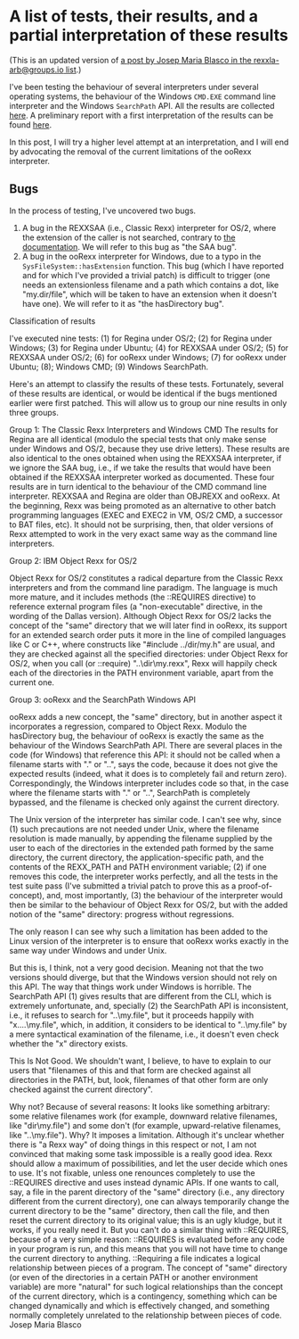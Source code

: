 # A list of tests, their results, and a partial interpretation of these results

(This is an updated version of [a post by Josep Maria Blasco in the rexxla-arb@groups.io list](https://groups.io/g/rexxla-arb/message/51).)

I've been testing the behaviour of several interpreters under several operating systems, 
the behaviour of the Windows ```CMD.EXE``` command line interpreter and the Windows ```SearchPath``` API. 
All the results are collected [here](./tests/results). 
A preliminary report with a first interpretation of the results 
can be found [here](./tests/results/OS2(REXXSAA%2COBJREXX%2CRegina)%2CWindows(ooRexx%2CRegina)%2CUbuntu(ooRexx%2CRegina).md). 

In this post, I will try a higher level attempt at an interpretation, 
and I will end by advocating the removal of the current limitations of the ooRexx interpreter.

## Bugs

In the process of testing, I've uncovered two bugs.

1. A bug in the REXXSAA (i.e., Classic Rexx) interpreter for OS/2, 
   where the extension of the caller is not searched, contrary to [the documentation](./documents/external-search-order-in-rexxsaa-for-os2.md). We will refer to this bug as "the SAA bug".
2. A bug in the ooRexx interpreter for Windows, due to a typo in the ```SysFileSystem::hasExtension``` function. 
  This bug (which I have reported and for which I've provided a trivial patch) is difficult to trigger (one needs an extensionless filename and a path which contains a dot, like "my.dir/file", which will be taken to have an extension when it doesn't have one). We will refer to it as "the hasDirectory bug".

Classification of results

I've executed nine tests: (1) for Regina under OS/2; (2) for Regina under Windows; (3) for Regina under Ubuntu; (4) for REXXSAA under OS/2; (5) for REXXSAA under OS/2; (6) for ooRexx under Windows; (7) for ooRexx under Ubuntu; (8); Windows CMD; (9) Windows SearchPath.

Here's an attempt to classify the results of these tests. Fortunately, several of these results are identical, or would be identical if the bugs mentioned earlier were first patched. This will allow us to group our nine results in only three groups.

Group 1: The Classic Rexx Interpreters and Windows CMD
The results for Regina are all identical (modulo the special tests that only make sense under Windows and OS/2, because they use drive letters).
These results are also identical to the ones obtained when using the REXXSAA interpreter, if we ignore the SAA bug, i.e., if we take the results that would have been obtained if the REXXSAA interpreter worked as documented.
These four results are in turn identical to the behaviour of the CMD command line interpreter.
REXXSAA and Regina are older than OBJREXX and ooRexx. At the beginning, Rexx was being promoted as an alternative to other batch programming languages (EXEC and EXEC2 in VM, OS/2 CMD, a successor to BAT files, etc). It should not be surprising, then, that older versions of Rexx attempted to work in the very exact same way as the command line interpreters.

Group 2: IBM Object Rexx for OS/2

Object Rexx for OS/2 constitutes a radical departure from the Classic Rexx interpreters and from the command line paradigm. The language is much more mature, and it includes methods (the ::REQUIRES directive)  to reference external program files (a "non-executable" directive, in the wording of the Dallas version). Although Object Rexx for OS/2 lacks the concept of the "same" directory that we will later find in ooRexx, its support for an extended search order puts it more in the line of compiled languages like C or C++, where constructs like "#include ../dir/my.h" are usual, and they are checked against all the specified directories: under Object Rexx for OS/2, when you call (or ::require) "..\dir\my.rexx", Rexx will happily check each of the directories in the PATH environment variable, apart from the current one.

Group 3: ooRexx and the SearchPath Windows API

ooRexx adds a new concept, the "same" directory, but in another aspect it incorporates a regression, compared to Object Rexx. Modulo the hasDirectory bug, the behaviour of ooRexx is exactly the same as the behaviour of the Windows SearchPath API. There are several places in the code (for Windows) that reference this API: it should not be called when a filename starts with ".\" or "..\", says the code, because it does not give the expected results (indeed, what it does is to completely fail and return zero). Correspondingly, the Windows interpreter includes code so that, in the case where the filename starts with ".\" or "..\", SearchPath is completely bypassed, and the filename is checked only against the current directory.

The Unix version of the interpreter has similar code. I can't see why, since (1) such precautions are not needed under Unix, where the filename resolution is made manually, by appending the filename supplied by the user to each of the directories in the extended path formed by the same directory, the current directory, the application-specific path, and the contents of the REXX_PATH and PATH environment variable; (2) if one removes this code, the interpreter works perfectly, and all the tests in the test suite pass (I've submitted a trivial patch to prove this as a proof-of-concept), and, most importantly, (3) the behaviour of the interpreter would then be similar to the behaviour of Object Rexx for OS/2, but with the added notion of the "same" directory: progress without regressions.

The only reason I can see why such a limitation has been added to the Linux version of the interpreter is to ensure that ooRexx works exactly in the same way under Windows and under Unix.

But this is, I think, not a very good decision. Meaning not that the two versions should diverge, but that the Windows version should not rely on this API. The way that things work under Windows is horrible. The SearchPath API (1) gives results that are different from the CLI, which is extremely unfortunate, and, specially (2) the SearchPath API is inconsistent, i.e., it refuses to search for "..\my.file", but it proceeds happily with "x\..\..\my.file", which, in addition, it considers to be identical to "..\my.file" by a mere syntactical examination of the filename, i.e., it doesn't even check whether the "x" directory exists.

This Is Not Good. We shouldn't want, I believe, to have to explain to our users that "filenames of this and that form are checked against all directories in the PATH, but, look, filenames of that other form are only checked against the current directory".

Why not? Because of several reasons:
It looks like something arbitrary: some relative filenames work (for example, downward relative filenames, like "dir\my.file") and some don't (for example, upward-relative filenames, like "..\my.file"). Why?
It imposes a limitation. Although it's unclear whether there is "a Rexx way" of doing things in this respect or not, I am not convinced that making some task impossible is a really good idea. Rexx should allow a maximum of possibilities, and let the user decide which ones to use.
It's not fixable, unless one renounces completely to use the ::REQUIRES directive and uses instead dynamic APIs. If one wants to call, say, a file in the parent directory of the "same" directory (i.e., any directory different from the current directory), one can always temporarily change the current directory to be the "same" directory, then call the file, and then reset the current directory to its original value; this is an ugly kludge, but it works, if you really need it. But you can't do a similar thing with ::REQUIRES, because of a very simple reason: ::REQUIRES  is evaluated before any code in your program is run, and this means that you will not have time to change the current directory to anything.
::Requiring a file indicates a logical relationship between pieces of a program. The concept of "same" directory (or even of the directories in a certain PATH or another environment variable) are more "natural" for such logical relationships than the concept of the current directory, which is a contingency, something which can be changed dynamically and which is effectively changed, and something normally completely unrelated to the relationship between pieces of code.
Josep Maria Blasco
